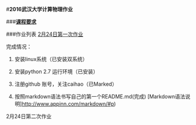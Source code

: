 #**2016武汉大学计算物理作业**

###**[课程要求](https://github.com/caihao/computational_physics_whu/blob/master/README.md)**

###作业列表
[2月24日第一次作业](https://github.com/caihao/computational_physics_whu/blob/master/Exercises.md)

完成情况：

1. 安装linux系统（已安装双系统）

2. 安装python 2.7 运行环境（已安装）

3. 注册github 账号，关注caihao（已Marked）

4. 按照markdown语法书写自己的第一个README.md(完成)
   [Markdown语法说明]http://www.appinn.com/markdown/#p)


2月24日第二次作业
